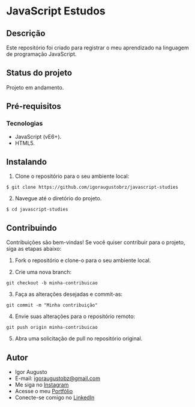 # JavaScript Estudos

## Descrição

Este repositório foi criado para registrar o meu aprendizado na linguagem de programação JavaScript.

## Status do projeto

Projeto em andamento.

## Pré-requisitos

### Tecnologias

- JavaScript (vE6+).
- HTML5.

## Instalando

1. Clone o repositório para o seu ambiente local:

```
$ git clone https://github.com/igoraugustobrz/javascript-studies
```

2. Navegue até o diretório do projeto.

```
$ cd javascript-studies
```

## Contribuindo

Contribuições são bem-vindas! Se você quiser contribuir para o projeto, siga as etapas abaixo:

1. Fork o repositório e clone-o para o seu ambiente local.

2. Crie uma nova branch:

```
git checkout -b minha-contribuicao
```

3. Faça as alterações desejadas e commit-as:

```
git commit -m "Minha contribuição"
```

4. Envie suas alterações para o repositório remoto:

```
git push origin minha-contribuicao
```

5. Abra uma solicitação de pull no repositório original.

## Autor

- Igor Augusto
- E-mail: igoraugustobz@gmail.com
- Me siga no [Instagram](https://www.instagram.com/iaugusto__/)
- Acesse o meu [Portfólio](https://iaugusto.vercel.app/)
- Conecte-se comigo no [LinkedIn](https://www.linkedin.com/in/igorbrz/)
